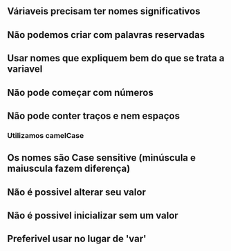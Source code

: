 ## Váriaveis precisam ter nomes significativos 
## Não podemos criar com palavras reservadas
## Usar nomes que expliquem bem do que se trata a variavel
## Não pode começar com números
## Não pode conter traços e nem espaços
### Utilizamos camelCase
## Os nomes são Case sensitive (minúscula e maiuscula fazem diferença)
## Não é possivel alterar seu valor 
## Não é possivel inicializar sem um valor
## Preferivel usar no lugar de 'var'